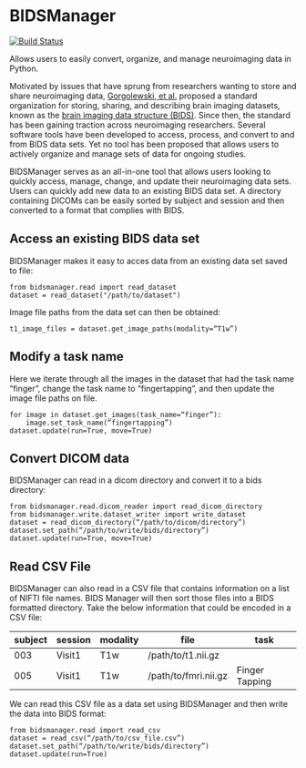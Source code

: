 # BIDSManager
[![Build Status](https://travis-ci.org/ellisdg/BIDSManager.svg?branch=master)](https://travis-ci.org/ellisdg/bids)

Allows users to easily convert, organize, and manage neuroimaging data in Python.

Motivated by issues that have sprung from researchers wanting to store and share neuroimaging data, 
[Gorgolewski, et al.](https://www.nature.com/articles/sdata201644)
proposed a standard organization for storing, sharing, and describing brain imaging datasets, known as the 
[brain imaging data structure (BIDS)](http://bids.neuroimaging.io/). 
Since then, the standard has been gaining traction across neuroimaging researchers. 
Several software tools have been developed to access, process, and convert to and from BIDS data sets. 
Yet no tool has been proposed that allows users to actively organize and manage sets of data for ongoing studies.

BIDSManager serves as an all-in-one tool that allows users looking to quickly access, manage, change, and update their
neuroimaging data sets. Users can quickly add new data to an existing BIDS data set. 
A directory containing DICOMs can be easily sorted by subject and session and then converted to a format that complies 
with BIDS.

## Access an existing BIDS data set
BIDSManager makes it easy to acces data from an existing data set saved to file:
```
from bidsmanager.read import read_dataset
dataset = read_dataset("/path/to/dataset")
```
Image file paths from the data set can then be obtained:
```
t1_image_files = dataset.get_image_paths(modality=“T1w”)
```

## Modify a task name
Here we iterate through all the images in the dataset that had the task name “finger”, change the task name to 
“fingertapping”, and then update the image file paths on file.
```
for image in dataset.get_images(task_name=“finger”):
    image.set_task_name(“fingertapping”)
dataset.update(run=True, move=True)
```

## Convert DICOM data
BIDSManager can read in a dicom directory and convert it to a bids directory:
```
from bidsmanager.read.dicom_reader import read_dicom_directory
from bidsmanager.write.dataset_writer import write_dataset
dataset = read_dicom_directory(“/path/to/dicom/directory”)
dataset.set_path(“/path/to/write/bids/directory”)
dataset.update(run=True, move=True)
```

## Read CSV File
BIDSManager can also read in a CSV file that contains information on a list of NIFTI file names. BIDS Manager will then
sort those files into a BIDS formatted directory. Take the below information that could be encoded in a CSV file:

| subject | session | modality | file | task |
| ------- | ------- | -------- | ---- | -------- |
| 003 | Visit1 | T1w | /path/to/t1.nii.gz |  |
| 005 | Visit1 | T1w | /path/to/fmri.nii.gz | Finger Tapping |

We can read this CSV file as a data set using BIDSManager and then write the data into BIDS format:
```
from bidsmanager.read import read_csv
dataset = read_csv(“/path/to/csv_file.csv”)
dataset.set_path(“/path/to/write/bids/directory”)
dataset.update(run=True)
```